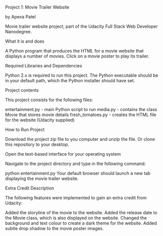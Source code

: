 Project 1: Movie Trailer Website

by Apexa Patel

Movie trailer website project, part of the Udacity Full Stack Web Developer Nanodegree.

What it is and does

A Python program that produces the HTML for a movie website that displays a number of movies. Click on a movie poster to play its trailer.

Required Libraries and Dependencies

Python 2.x is required to run this project. The Python executable should be in your default path, which the Python installer should have set.

Project contents

This project consists for the following files:

entertainment.py - main Python script to run
media.py - contains the class Movie that stores movie details
fresh_tomatoes.py - creates the HTML file for the website (Udacity supplied)

How to Run Project

Download the project zip file to you computer and unzip the file. Or clone this repository to your desktop.

Open the text-based interface for your operating system

Navigate to the project directory and type in the following command:

python entertainment.py
Your default browser should launch a new tab displaying the movie trailer website.

Extra Credit Description

The following features were implemented to gain an extra credit from Udacity:

Added the storyline of the movie to the website.
Added the release date to the Movie class, which is also displayed on the website.
Changed the background and text colour to create a dark theme for the website.
Added subtle drop shadow to the movie poster images.
